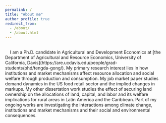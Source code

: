 ```yaml
---
permalink: /
title: "About me"
author_profile: true
redirect_from: 
  - /about/
  - /about.html
---
```


<br>
&nbsp; &nbsp; I am a Ph.D. candidate in Agricultural and Development Economics at [the Department of Agricultural and Resource Economics, University of California, Davis](https://are.ucdavis.edu/people/grad-students/phd/tengda-gong/). My primary research interest lies in how institutions and market mechanisms affect resource allocation and social welfare through production and consumption. My job market paper studies demand dynamics in the US food retail sector and the implied changes in markups. My other dissertation work studies the effect of securing land ownership on the allocations of land, capital, and labor and its welfare implications for rural areas in Latin America and the Caribbean. Part of my ongoing works are investigating the interactions among climate change, institutions and market mechanisms and their social and environmental consequences.
<br>

